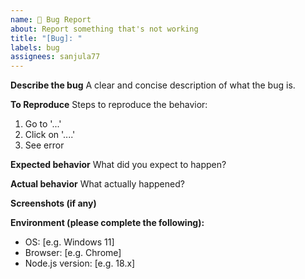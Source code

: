 ```yaml
---
name: 🐞 Bug Report
about: Report something that's not working
title: "[Bug]: "
labels: bug
assignees: sanjula77
---
```


**Describe the bug**
A clear and concise description of what the bug is.

**To Reproduce**
Steps to reproduce the behavior:
1. Go to '...'
2. Click on '....'
3. See error

**Expected behavior**
What did you expect to happen?

**Actual behavior**
What actually happened?

**Screenshots (if any)**

**Environment (please complete the following):**
 - OS: [e.g. Windows 11]
 - Browser: [e.g. Chrome]
 - Node.js version: [e.g. 18.x]
